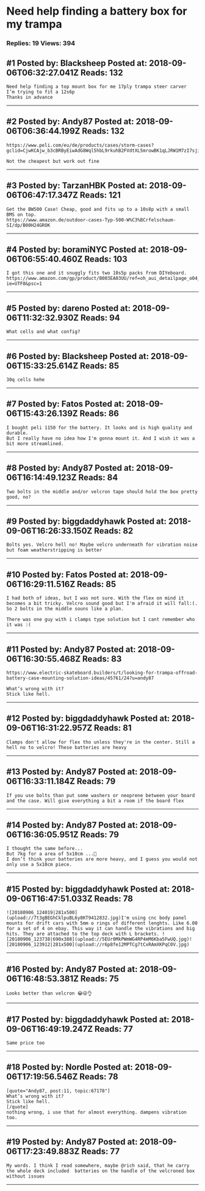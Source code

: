 # Need help finding a battery box for my trampa

### Replies: 19 Views: 394

## \#1 Posted by: Blacksheep Posted at: 2018-09-06T06:32:27.041Z Reads: 132

```
Need help finding a top mount box for me 17ply trampa steer carver 
I’m trying to fit a 12s6p 
Thanks in advance
```

---
## \#2 Posted by: Andy87 Posted at: 2018-09-06T06:36:44.199Z Reads: 132

```
https://www.peli.com/eu/de/products/cases/storm-cases?gclid=CjwKCAjw_b3cBRByEiwAdG8Wql5hbL9rkuhB2FVdtXL5mrowBK1qLJRW1M7zI7sjiblhwM8j5HLhpRoCEKsQAvD_BwE

Not the cheapest but work out fine
```

---
## \#3 Posted by: TarzanHBK Posted at: 2018-09-06T06:47:17.347Z Reads: 121

```
Get the BW500 Case! Cheap, good and fits up to a 10s8p with a small BMS on top.
https://www.amazon.de/outdoor-cases-Typ-500-W%C3%BCrfelschaum-SI/dp/B00H24GROK
```

---
## \#4 Posted by: boramiNYC Posted at: 2018-09-06T06:55:40.460Z Reads: 103

```
I got this one and it snuggly fits two 10s5p packs from DIYeboard. https://www.amazon.com/gp/product/B003EA03UU/ref=oh_aui_detailpage_o04_s00?ie=UTF8&psc=1
```

---
## \#5 Posted by: dareno Posted at: 2018-09-06T11:32:32.930Z Reads: 94

```
What cells and what config?
```

---
## \#6 Posted by: Blacksheep Posted at: 2018-09-06T15:33:25.614Z Reads: 85

```
30q cells hehe
```

---
## \#7 Posted by: Fatos Posted at: 2018-09-06T15:43:26.139Z Reads: 86

```
I bought peli 1150 for the battery. It looks and is high quality and durable. 
But I really have no idea how I'm gonna mount it. And I wish it was a bit more streamlined.
```

---
## \#8 Posted by: Andy87 Posted at: 2018-09-06T16:14:49.123Z Reads: 84

```
Two bolts in the middle and/or velcron tape should hold the box pretty good, no?
```

---
## \#9 Posted by: biggdaddyhawk Posted at: 2018-09-06T16:26:33.150Z Reads: 82

```
Bolts yes. Velcro hell no! Maybe velcro underneath for vibration noise but foam weatherstripping is better
```

---
## \#10 Posted by: Fatos Posted at: 2018-09-06T16:29:11.516Z Reads: 85

```
I had both of ideas, but I was not sure. With the flex on mind it becomes a bit tricky. Velcro sound good but I'm afraid it will fall:(. So 2 bolts in the middle souns like a plan.

There was one guy with i clamps type solution but I cant remember who it was :(
```

---
## \#11 Posted by: Andy87 Posted at: 2018-09-06T16:30:55.468Z Reads: 83

```
https://www.electric-skateboard.builders/t/looking-for-trampa-offroad-battery-case-mounting-solution-ideas/45761/24?u=andy87

What’s wrong with it?
Stick like hell.
```

---
## \#12 Posted by: biggdaddyhawk Posted at: 2018-09-06T16:31:22.957Z Reads: 81

```
Clamps don't allow for flex tho unless they're in the center. Still a hell no to velcro! These batteries are heavy
```

---
## \#13 Posted by: Andy87 Posted at: 2018-09-06T16:33:11.184Z Reads: 79

```
If you use bolts than put some washers or neoprene between your board and the case. Will give everything a bit a room if the board flex
```

---
## \#14 Posted by: Andy87 Posted at: 2018-09-06T16:36:05.951Z Reads: 79

```
I thought the same before...
But 7kg for a area of 5x10cm ...🤔
I don’t think your batteries are more heavy, and I guess you would not only use a 5x10cm piece.
```

---
## \#15 Posted by: biggdaddyhawk Posted at: 2018-09-06T16:47:51.033Z Reads: 78

```
![20180906_124019|281x500](upload://7t3gBEGhCklpuBL6y8KT9412832.jpg)I'm using cnc body panel mounts for drift cars with 5mm o rings of different lenghts. Like 6.00 for a set of 4 on ebay. This way it can handle the vibrations and big hits. They are attached to the top deck with L brackets. ![20180906_123738|690x388](upload://5EUr0MkPWmWG4RP4mM6Kba5FwUQ.jpg)![20180906_123912|281x500](upload://r6p8fe12MPTCg7tCxRAmXKPqC0V.jpg)
```

---
## \#16 Posted by: Andy87 Posted at: 2018-09-06T16:48:53.381Z Reads: 75

```
Looks better than velcron 😂😜👌
```

---
## \#17 Posted by: biggdaddyhawk Posted at: 2018-09-06T16:49:19.247Z Reads: 77

```
Same price too
```

---
## \#18 Posted by: Nordle Posted at: 2018-09-06T17:19:56.546Z Reads: 78

```
[quote="Andy87, post:11, topic:67178"]
What’s wrong with it?
Stick like hell.
[/quote]
nothing wrong, i use that for almost everything. dampens vibration too.
```

---
## \#19 Posted by: Andy87 Posted at: 2018-09-06T17:23:49.883Z Reads: 77

```
My words. I think I read somewhere, maybe @rich said, that he carry the whole deck included  batteries on the handle of the velcroned box without issues
```

---
